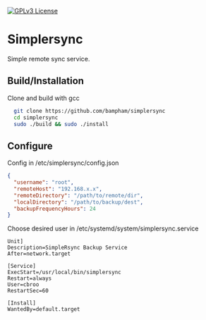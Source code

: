 [![GPLv3 License](https://img.shields.io/badge/License-GPL%20v3-yellow.svg)](https://opensource.org/license/gpl-3-0/)


# Simplersync

Simple remote sync service.



## Build/Installation

Clone and build with gcc

```bash
  git clone https://github.com/bampham/simplersync
  cd simplersync
  sudo ./build && sudo ./install

```


## Configure

Config in /etc/simplersync/config.json
```json
{
  "username": "root",
  "remoteHost": "192.168.x.x",
  "remoteDirectory": "/path/to/remote/dir",
  "localDirectory": "/path/to/backup/dest",
  "backupFrequencyHours": 24
}
``` 

Choose desired user in /etc/systemd/system/simplersync.service

```service
Unit]
Description=SimpleRsync Backup Service
After=network.target

[Service]
ExecStart=/usr/local/bin/simplersync
Restart=always
User=cbroo
RestartSec=60

[Install]
WantedBy=default.target
```
